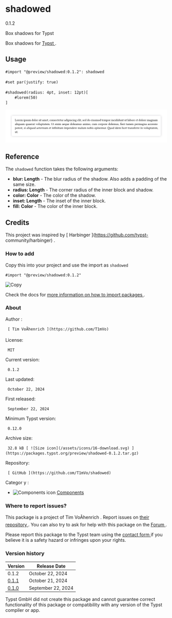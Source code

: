 #  shadowed

0.1.2

Box shadows for Typst

Box shadows for [ Typst ](https://typst.app/) .

##  Usage

    
    
    #import "@preview/shadowed:0.1.2": shadowed
    
    #set par(justify: true)
    
    #shadowed(radius: 4pt, inset: 12pt)[
        #lorem(50)
    ]
    

![Example](https://github.com/typst/packages/raw/main/packages/preview/shadowed/0.1.2/examples/lorem.png)

##  Reference

The ` shadowed ` function takes the following arguments:

  * **blur: Length** \- The blur radius of the shadow. Also adds a padding of the same size. 
  * **radius: Length** \- The corner radius of the inner block and shadow. 
  * **color: Color** \- The color of the shadow. 
  * **inset: Length** \- The inset of the inner block. 
  * **fill: Color** \- The color of the inner block. 

##  Credits

This project was inspired by [ Harbinger ](https://github.com/typst-
community/harbinger) .

###  How to add

Copy this into your project and use the import as  ` shadowed `

    
    
    #import "@preview/shadowed:0.1.2"

![Copy](/assets/icons/16-copy.svg)

Check the docs for  [ more information on how to import packages
](https://typst.app/docs/reference/scripting/#packages) .

###  About

Author  :

     [ Tim VoÃhenrich ](https://github.com/T1mVo)
License:

     MIT 
Current version:

     0.1.2 
Last updated:

     October 22, 2024 
First released:

     September 22, 2024 
Minimum Typst version:

     0.12.0 
Archive size:

     32.8 kB [ ![Size icon](/assets/icons/16-download.svg) ](https://packages.typst.org/preview/shadowed-0.1.2.tar.gz)
Repository:

     [ GitHub ](https://github.com/T1mVo/shadowed)
Categor  y  :

    

  * ![Components icon](/assets/icons/16-package.svg) [ Components ](https://typst.app/universe/search/?category=components)

###  Where to report issues?

This  package  is a project of  Tim VoÃhenrich  .  Report issues on  [ their
repository ](https://github.com/T1mVo/shadowed) .  You can also try to ask for
help with this  package  on the  [ Forum ](https://forum.typst.app) .

Please report this  package  to the Typst team using the  [ contact form
](https://typst.app/contact) if you believe it is a safety hazard or infringes
upon your rights.

###  Version history

Version  |  Release Date   
---|---  
0.1.2  |  October 22, 2024   
[ 0.1.1 ](https://typst.app/universe/package/shadowed/0.1.1/) |  October 21, 2024   
[ 0.1.0 ](https://typst.app/universe/package/shadowed/0.1.0/) |  September 22, 2024   
  
Typst GmbH did not create this  package  and cannot guarantee correct
functionality of this  package  or compatibility with any version of the Typst
compiler or app.

